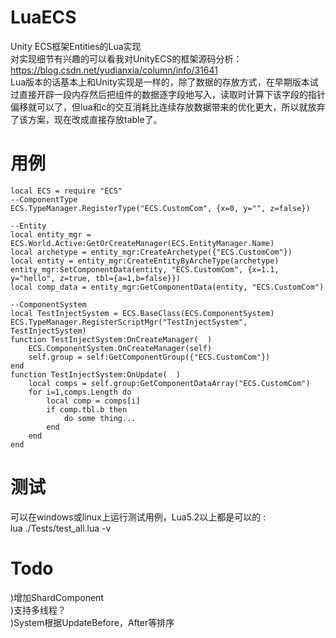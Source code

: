 # LuaECS
Unity ECS框架Entities的Lua实现  
对实现细节有兴趣的可以看我对UnityECS的框架源码分析：https://blog.csdn.net/yudianxia/column/info/31641   
Lua版本的话基本上和Unity实现是一样的，除了数据的存放方式，在早期版本试过直接开辟一段内存然后把组件的数据逐字段地写入，读取时计算下该字段的指针偏移就可以了，但lua和c的交互消耗比连续存放数据带来的优化更大，所以就放弃了该方案，现在改成直接存放table了。  

# 用例
```  
local ECS = require "ECS"
--ComponentType
ECS.TypeManager.RegisterType("ECS.CustomCom", {x=0, y="", z=false})

--Entity
local entity_mgr = ECS.World.Active:GetOrCreateManager(ECS.EntityManager.Name)
local archetype = entity_mgr:CreateArchetype({"ECS.CustomCom"})
local entity = entity_mgr:CreateEntityByArcheType(archetype)
entity_mgr:SetComponentData(entity, "ECS.CustomCom", {x=1.1, y="hello", z=true, tbl={a=1,b=false}})
local comp_data = entity_mgr:GetComponentData(entity, "ECS.CustomCom")

--ComponentSystem
local TestInjectSystem = ECS.BaseClass(ECS.ComponentSystem)
ECS.TypeManager.RegisterScriptMgr("TestInjectSystem", TestInjectSystem)
function TestInjectSystem:OnCreateManager(  )
	ECS.ComponentSystem.OnCreateManager(self)
	self.group = self:GetComponentGroup({"ECS.CustomCom"})
end
function TestInjectSystem:OnUpdate(  )
	local comps = self.group:GetComponentDataArray("ECS.CustomCom")
	for i=1,comps.Length do
		local comp = comps[i]
		if comp.tbl.b then
			do some thing...
		end
	end
end
```  

# 测试
可以在windows或linux上运行测试用例，Lua5.2以上都是可以的 :  
lua ./Tests/test_all.lua -v  

# Todo
)增加ShardComponent  
)支持多线程？  
)System根据UpdateBefore，After等排序  

